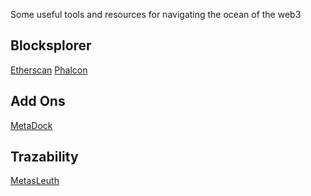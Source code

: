 Some useful tools and resources for navigating the ocean of the web3

## Blocksplorer

[Etherscan](https://etherscan.io/)
[Phalcon](https://explorer.phalcon.xyz/)

## Add Ons

[MetaDock](https://blocksec.com/metadock)

## Trazability

[MetasLeuth](https://metasleuth.io/)
